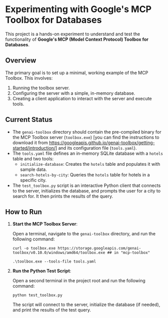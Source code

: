 # Experimenting with Google's MCP Toolbox for Databases

This project is a hands-on experiment to understand and test the functionality of **Google's MCP (Model Context Protocol) Toolbox for Databases**.

## Overview

The primary goal is to set up a minimal, working example of the MCP Toolbox. This involves:

1.  Running the toolbox server.
2.  Configuring the server with a simple, in-memory database.
3.  Creating a client application to interact with the server and execute tools.

## Current Status

-   The `genai-toolbox` directory should contain the pre-compiled binary for the MCP Toolbox server (`toolbox.exe`) [you can find the instructions to download it from https://googleapis.github.io/genai-toolbox/getting-started/introduction/] and its configuration file (`tools.yaml`).
-   The `tools.yaml` file defines an in-memory SQLite database with a `hotels` table and two tools:
    -   `initialize-database`: Creates the `hotels` table and populates it with sample data.
    -   `search-hotels-by-city`: Queries the `hotels` table for hotels in a specific city.
-   The `test_toolbox.py` script is an interactive Python client that connects to the server, initializes the database, and prompts the user for a city to search for. It then prints the results of the query.

## How to Run

1.  **Start the MCP Toolbox Server**:

    Open a terminal, navigate to the `genai-toolbox` directory, and run the following command:

    ```shell
    curl -o toolbox.exe https://storage.googleapis.com/genai-toolbox/v0.10.0/windows/amd64/toolbox.exe ## in "mcp-toolbox"

    .\toolbox.exe --tools-file tools.yaml
    ```

2.  **Run the Python Test Script**:

    Open a second terminal in the project root and run the following command:

    ```shell
    python test_toolbox.py
    ```

    The script will connect to the server, initialize the database (if needed), and print the results of the test query.

